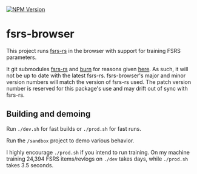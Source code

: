 [![NPM Version](https://img.shields.io/npm/v/fsrs-browser.svg?style=flat)](https://www.npmjs.com/package/fsrs-browser)

# fsrs-browser

This project runs [fsrs-rs](https://github.com/open-spaced-repetition/fsrs-rs) in the browser with support for training FSRS parameters.

It git submodules [fsrs-rs](https://github.com/AlexErrant/fsrs-rs/tree/fsrs-browser) and [burn](https://github.com/AlexErrant/burn/tree/fsrs-browser) for reasons given [here](https://github.com/Tracel-AI/burn/pull/938#issuecomment-1925913866). As such, it will not be up to date with the latest fsrs-rs. fsrs-browser's major and minor version numbers will match the version of fsrs-rs used. The patch version number is reserved for this package's use and may drift out of sync with fsrs-rs.

## Building and demoing

Run `./dev.sh` for fast builds or `./prod.sh` for fast runs.

Run the `/sandbox` project to demo various behavior.

I highly encourage `./prod.sh` if you intend to run training. On my machine training 24,394 FSRS items/revlogs on `./dev` takes days, while `./prod.sh` takes 3.5 seconds.
